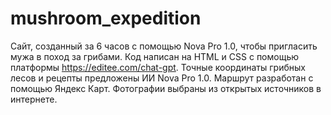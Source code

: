 # mushroom_expedition
Сайт, созданный за 6 часов с помощью Nova Pro 1.0, чтобы пригласить мужа в поход за грибами. Код написан на HTML и CSS  с помощью платформы https://editee.com/chat-gpt. Точные координаты грибных лесов и рецепты предложены ИИ  Nova Pro 1.0. Маршрут разработан с помощью Яндекс Карт. Фотографии выбраны из открытых источников в интернете. 
